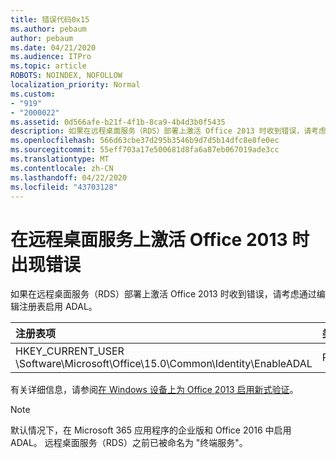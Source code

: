 ```yaml
---
title: 错误代码0x15
ms.author: pebaum
author: pebaum
ms.date: 04/21/2020
ms.audience: ITPro
ms.topic: article
ROBOTS: NOINDEX, NOFOLLOW
localization_priority: Normal
ms.custom:
- "919"
- "2000022"
ms.assetid: 0d566afe-b21f-4f1b-8ca9-4b4d3b0f5435
description: 如果在远程桌面服务（RDS）部署上激活 Office 2013 时收到错误，请考虑通过编辑注册表启用 ADAL。
ms.openlocfilehash: 566d63cbe37d295b3546b9d7d5b14dfc8e8fe0ec
ms.sourcegitcommit: 55eff703a17e500681d8fa6a87eb067019ade3cc
ms.translationtype: MT
ms.contentlocale: zh-CN
ms.lasthandoff: 04/22/2020
ms.locfileid: "43703128"
---
```

# <a name="error-while-activation-office-2013-on-remote-desktop-services"></a>在远程桌面服务上激活 Office 2013 时出现错误

如果在远程桌面服务（RDS）部署上激活 Office 2013 时收到错误，请考虑通过编辑注册表启用 ADAL。
  
|**注册表项**|**类型**|**值**|
|:-----|:-----|:-----|
|HKEY_CURRENT_USER \Software\Microsoft\Office\15.0\Common\Identity\EnableADAL  <br/> |REG_DWORD  <br/> |1  <br/> |

有关详细信息，请参阅[在 Windows 设备上为 Office 2013 启用新式验证](https://docs.microsoft.com/office365/admin/security-and-compliance/enable-modern-authentication)。
  
> [!NOTE]
>  默认情况下，在 Microsoft 365 应用程序的企业版和 Office 2016 中启用 ADAL。 远程桌面服务（RDS）之前已被命名为 "终端服务"。
  